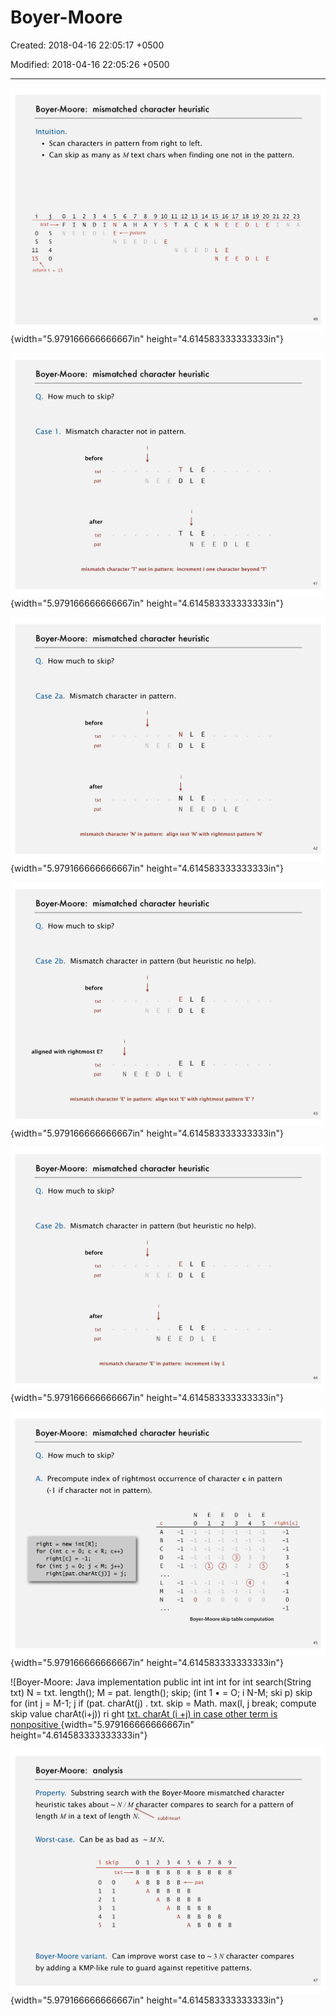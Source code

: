 # Boyer-Moore

Created: 2018-04-16 22:05:17 +0500

Modified: 2018-04-16 22:05:26 +0500

---

![Boyer-Moore: mismatched character heuristic Intuition. • Scan characters in pattern from right to left. • Can skip as many as M text chars when finding one not i j text o 5 5 5 11 4 15 o F 1 1 2 N 3 D 4 1 5 N E 678 pattern 9 Y 10 11 12 13 14 15 16 17 STA Cl<tq E L N E E E E E ](media/Boyer-Moore-image1.png){width="5.979166666666667in" height="4.614583333333333in"}

![Boyer-Moore: mismatched character heuristic How much to skip? Q. Case l. Mismatch character not in pattern. before txt pat after N E E ](media/Boyer-Moore-image2.png){width="5.979166666666667in" height="4.614583333333333in"}

![Boyer-Moore: mismatched character heuristic How much to skip? Q. Case 2a. Mismatch character in pattern. before txt pat after N E E ](media/Boyer-Moore-image3.png){width="5.979166666666667in" height="4.614583333333333in"}

![Boyer-Moore: mismatched character heuristic How much to skip? Q. Case 2b. Mismatch character in pattern (but heuristic no hel before txt pat aligned with rightmost E? N E E ](media/Boyer-Moore-image4.png){width="5.979166666666667in" height="4.614583333333333in"}

![Boyer-Moore: mismatched character heuristic How much to skip? Q. Case 2b. Mismatch character in pattern (but heuristic no hel before txt pat after N E E ](media/Boyer-Moore-image5.png){width="5.979166666666667in" height="4.614583333333333in"}

![Boyer-Moore: mismatched character heuristic How much to skip? A. Precompute index of rightmost occurrence of character c (-1 if character not in pattern). -1 = new int [R] ; ri ght for (int c right [c] = for (int j = 0; j < M; j++) right [pat. charAt(j)] = -1 2 ](media/Boyer-Moore-image6.png){width="5.979166666666667in" height="4.614583333333333in"}

![Boyer-Moore: Java implementation public int int int for int search(String txt) N = txt. length(); M = pat. length(); skip; (int 1 • = O; i N-M; ski p) skip for (int j = M-1; j if (pat. charAt(j) . txt. skip = Math. max(l, j break; compute skip value charAt(i+j)) ri ght [txt. charAt (i +j) in case other term is nonpositive ](media/Boyer-Moore-image7.png){width="5.979166666666667in" height="4.614583333333333in"}

![Boyer-Moore: analysis Property. Substring search with the Boyer-Moore mismatchec heuristic takes about N/ M character compares to search fo length Min a text of length N. Worst-case. Can be as bad as sublinear! i skip o B A 1 B B A 2 B B B A 3 B B B B A 4 B B B B B A 567 0 1 2 3 4 5 0 1 1 1 1 1 B B B B A B B B B B B B 8 B B B 9 B B ](media/Boyer-Moore-image8.png){width="5.979166666666667in" height="4.614583333333333in"}








